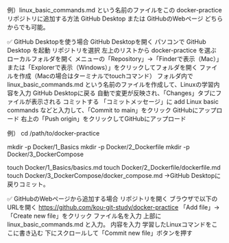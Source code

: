 例）linux_basic_commands.md という名前のファイルをこの docker-practice リポジトリに追加する方法
GitHub Desktop または GitHubのWebページ どちらからでも可能。

✅ GitHub Desktopを使う場合
GitHub Desktopを開く
パソコンで GitHub Desktop を起動
リポジトリを選択
左上のリストから docker-practice を選ぶ
ローカルフォルダを開く
メニューの「Repository」→「Finderで表示（Mac）」または「Explorerで表示（Windows）」をクリックしてフォルダを開く
ファイルを作成（Macの場合はターミナルでtouchコマンド）
フォルダ内で linux_basic_commands.md という名前のファイルを作成して、Linuxの学習内容を入力
GitHub Desktopに戻る
自動で変更が反映され、「Changes」タブにファイルが表示される
コミットする
「コミットメッセージ」に add Linux basic commands などと入力して、「Commit to main」をクリック
GitHubにアップロード
右上の「Push origin」をクリックしてGitHubにアップロード

例）
cd /path/to/docker-practice

mkdir -p Docker/1_Basics
mkdir -p Docker/2_Dockerfile
mkdir -p Docker/3_DockerCompose

touch Docker/1_Basics/basics.md
touch Docker/2_Dockerfile/dockerfile.md
touch Docker/3_DockerCompose/docker_compose.md
→GitHub Desktopに戻りコミット。

✅ GitHubのWebページから追加する場合
リポジトリを開く
ブラウザで以下のURLを開く
https://github.com/kou-git-study/docker-practice
「Add file」→「Create new file」をクリック
ファイル名を入力
上部に linux_basic_commands.md と入力。
内容を入力
学習したLinuxコマンドをここに書き込む
下にスクロールして「Commit new file」ボタンを押す
